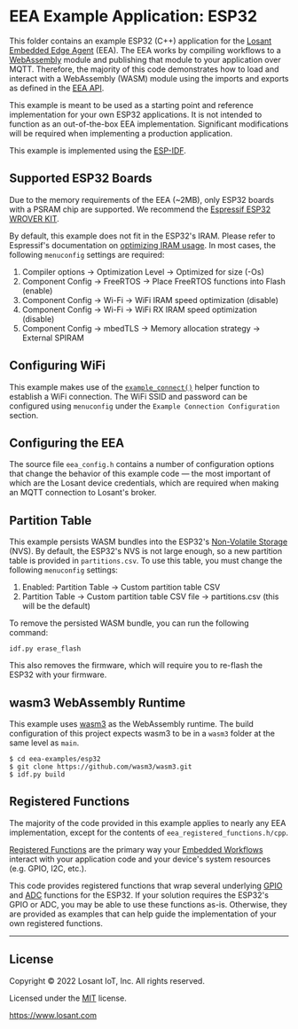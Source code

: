 # EEA Example Application: ESP32

This folder contains an example ESP32 (C++) application for the [Losant Embedded Edge Agent](https://docs.losant.com/edge-compute/embedded-edge-agent/overview/) (EEA). The EEA works by compiling workflows to a [WebAssembly](https://webassembly.org/) module and publishing that module to your application over MQTT. Therefore, the majority of this code demonstrates how to load and interact with a WebAssembly (WASM) module using the imports and exports as defined in the [EEA API](http://docs.losant.com/edge-compute/embedded-edge-agent/agent-api/).

This example is meant to be used as a starting point and reference implementation for your own ESP32 applications. It is not intended to function as an out-of-the-box EEA implementation. Significant modifications will be required when implementing a production application.

This example is implemented using the [ESP-IDF](https://docs.espressif.com/projects/esp-idf/en/latest/esp32/get-started/).

## Supported ESP32 Boards

Due to the memory requirements of the EEA (~2MB), only ESP32 boards with a PSRAM chip are supported. We recommend the [Espressif ESP32 WROVER KIT](https://www.adafruit.com/product/3384).

By default, this example does not fit in the ESP32's IRAM. Please refer to Espressif's documentation on [optimizing IRAM usage](https://docs.espressif.com/projects/esp-idf/en/latest/esp32/api-guides/performance/ram-usage.html#optimizing-iram-usage). In most cases, the following `menuconfig` settings are required:

1. Compiler options -> Optimization Level -> Optimized for size (-Os)
1. Component Config -> FreeRTOS -> Place FreeRTOS functions into Flash (enable)
1. Component Config -> Wi-Fi -> WiFi IRAM speed optimization (disable)
1. Component Config -> Wi-Fi -> WiFi RX IRAM  speed optimization (disable)
1. Component Config -> mbedTLS -> Memory allocation strategy -> External SPIRAM

## Configuring WiFi

This example makes use of the [`example_connect()`](https://github.com/espressif/esp-idf/tree/master/examples/protocols) helper function to establish a WiFi connection. The WiFi SSID and password can be configured using `menuconfig` under the `Example Connection Configuration` section.

## Configuring the EEA

The source file `eea_config.h` contains a number of configuration options that change the behavior of this example code — the most important of which are the Losant device credentials, which are required when making an MQTT connection to Losant's broker.

## Partition Table

This example persists WASM bundles into the ESP32's [Non-Volatile Storage](https://docs.espressif.com/projects/esp-idf/en/latest/esp32/api-reference/storage/nvs_flash.html) (NVS). By default, the ESP32's NVS is not large enough, so a new partition table is provided in `partitions.csv`. To use this table, you must change the following `menuconfig` settings:

1. Enabled: Partition Table -> Custom partition table CSV
1. Partition Table -> Custom partition table CSV file -> partitions.csv (this will be the default)

To remove the persisted WASM bundle, you can run the following command:

```
idf.py erase_flash
```

This also removes the firmware, which will require you to re-flash the ESP32 with your firmware.

## wasm3 WebAssembly Runtime

This example uses [wasm3](https://github.com/wasm3/wasm3) as the WebAssembly runtime. The build configuration of this project expects wasm3 to be in a `wasm3` folder at the same level as `main`.

```
$ cd eea-examples/esp32
$ git clone https://github.com/wasm3/wasm3.git
$ idf.py build
```

## Registered Functions

The majority of the code provided in this example applies to nearly any EEA implementation, except for the contents of `eea_registered_functions.h/cpp`.

[Registered Functions](https://docs.losant.com/edge-compute/embedded-edge-agent/agent-api/#registered-function-api) are the primary way your [Embedded Workflows](https://docs.losant.com/workflows/embedded-workflows/) interact with your application code and your device's system resources (e.g. GPIO, I2C, etc.).

This code provides registered functions that wrap several underlying [GPIO](https://docs.espressif.com/projects/esp-idf/en/latest/esp32/api-reference/peripherals/gpio.html) and [ADC](https://docs.espressif.com/projects/esp-idf/en/latest/esp32/api-reference/peripherals/adc.html) functions for the ESP32. If your solution requires the ESP32's GPIO or ADC, you may be able to use these functions as-is. Otherwise, they are provided as examples that can help guide the implementation of your own registered functions.

---

## License

Copyright &copy; 2022 Losant IoT, Inc. All rights reserved.

Licensed under the [MIT](https://github.com/Losant/losant-examples/blob/master/LICENSE.txt) license.

https://www.losant.com
